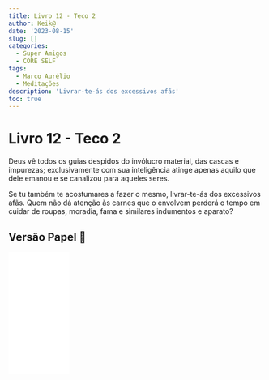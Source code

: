 ```yaml
---
title: Livro 12 - Teco 2
author: Keik@
date: '2023-08-15'
slug: []
categories:
  - Super Amigos
  - CORE SELF
tags:
  - Marco Aurélio
  - Meditações
description: 'Livrar-te-ás dos excessivos afãs'
toc: true
---
```


# Livro 12 - Teco 2

Deus vê todos os guias despidos do invólucro material, das cascas e impurezas; exclusivamente com sua inteligência atinge apenas aquilo que dele emanou e se canalizou para aqueles seres. 

Se tu também te acostumares a fazer o mesmo, livrar-te-ás dos excessivos afãs. Quem não dá atenção às carnes que o envolvem perderá o tempo em cuidar de roupas, moradia, fama e similares indumentos e aparato?


## Versão Papel :book:
<iframe style="width:120px;height:240px;" marginwidth="0" marginheight="0" scrolling="no" frameborder="0" src="//ws-na.amazon-adsystem.com/widgets/q?ServiceVersion=20070822&OneJS=1&Operation=GetAdHtml&MarketPlace=BR&source=ss&ref=as_ss_li_til&ad_type=product_link&tracking_id=mundodekeika-20&language=pt_BR&marketplace=amazon&region=BR&placement=B092FVY4BB&asins=B092FVY4BB&linkId=37c5ec14221f61f811029aa88b520891&show_border=true&link_opens_in_new_window=true"></iframe>
